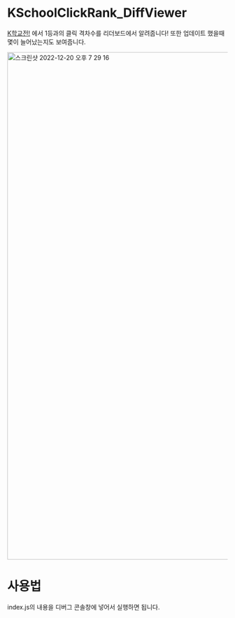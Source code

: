 # KSchoolClickRank_DiffViewer
[K학교전!](https://kschoolclick.netlify.app/) 에서 1등과의 클릭 격차수를 리더보드에서 알려줍니다!
또한 업데이트 했을때 몇이 늘어났는지도 보여줍니다.

<img width="1160" alt="스크린샷 2022-12-20 오후 7 29 16" src="https://user-images.githubusercontent.com/62917247/208645522-d417cc6c-bbc2-445a-9e38-a5425b52a37c.png">

# 사용법

index.js의 내용을 디버그 콘솔창에 넣어서 실행하면 됩니다.
